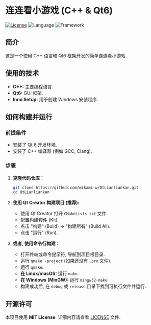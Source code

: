 # 连连看小游戏 (C++ & Qt6)

[![License](https://img.shields.io/badge/License-MIT-yellow.svg)](https://opensource.org/licenses/MIT)
![Language](https://img.shields.io/badge/Language-C%2B%2B-blue.svg)
![Framework](https://img.shields.io/badge/Framework-Qt6-brightgreen.svg)

## 简介

这是一个使用 C++ 语言和 Qt6 框架开发的简单连连看小游戏.

## 使用的技术

* **C++:** 主要编程语言. 
* **Qt6:** GUI 框架. 
* **Inno Setup:** 用于创建 Windows 安装程序. 

## 如何构建并运行

### 前提条件

* 安装了 Qt 6 开发环境. 
* 安装了 C++ 编译器 (例如 GCC,  Clang). 

### 步骤

1.  **克隆代码仓库：**
    ```bash
    git clone https://github.com/mikami-w/QtLianliankan.git
    cd QtLianliankan
    ```

2.  **使用 Qt Creator 构建项目 (推荐):**
    * 使用 Qt Creator 打开 `CMakeLists.txt` 文件. 
    * 配置构建套件 (Kit). 
    * 点击 "构建" (Build) -> "构建所有" (Build All). 
    * 点击 "运行" (Run). 

3.  **或者, 使用命令行构建：**
    * 打开终端或命令提示符, 导航到项目根目录. 
    * 运行 `qmake -project` (如果还没有 `.pro` 文件). 
    * 运行 `qmake`. 
    * **在 Linux/macOS:** 运行 `make`. 
    * **在 Windows (MinGW):** 运行 `mingw32-make`. 
    * 构建成功后, 在 `debug` 或 `release` 目录下找到可执行文件并运行. 

## 开源许可

本项目使用 **MIT License**.  详细内容请查看 [LICENSE](LICENSE) 文件. 
